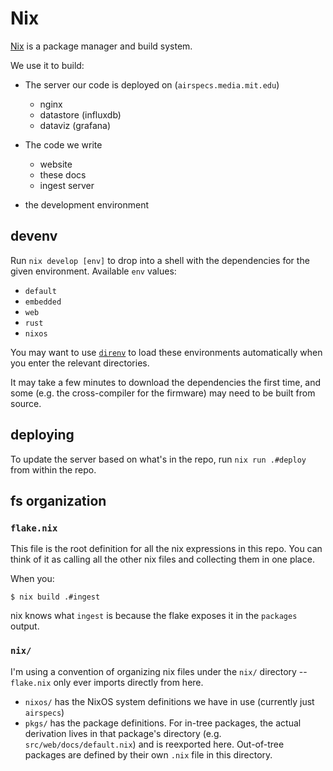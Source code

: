 # Nix

[Nix](https://nixos.org) is a package manager and build system.

We use it to build:

- The server our code is deployed on (`airspecs.media.mit.edu`)
    - nginx
    - datastore (influxdb)
    - dataviz (grafana)

- The code we write
    - website
    - these docs
    - ingest server

- the development environment

## devenv
Run `nix develop [env]` to drop into a shell with the dependencies for the
given environment. Available `env` values:

- `default`
- `embedded`
- `web`
- `rust`
- `nixos`

You may want to use [`direnv`](https://direnv.net/) to load these environments
automatically when you enter the relevant directories.

It may take a few minutes to download the dependencies the first time, and some
(e.g. the cross-compiler for the firmware) may need to be built from source.

## deploying
To update the server based on what's in the repo, run `nix run .#deploy` from
within the repo.

## fs organization

### `flake.nix`
This file is the root definition for all the nix expressions in this repo. You
can think of it as calling all the other nix files and collecting them in one
place.

When you:

```console
$ nix build .#ingest
```

nix knows what `ingest` is because the flake exposes it in the `packages` output.

### `nix/`

I'm using a convention of organizing nix files under the `nix/` directory --
`flake.nix` only ever imports directly from here.

- `nixos/` has the NixOS system definitions we have in use (currently just
  `airspecs`)
- `pkgs/` has the package definitions. For in-tree packages, the actual
  derivation lives in that package's directory (e.g.
  `src/web/docs/default.nix`) and is reexported here. Out-of-tree packages are
  defined by their own `.nix` file in this directory.
